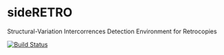 # sideRETRO

Structural-Variation Intercorrences Detection Environment for Retrocopies

[![Build Status](https://travis-ci.org/galantelab/sideRETRO.svg?branch=master)](https://travis-ci.org/galantelab/sideRETRO)
